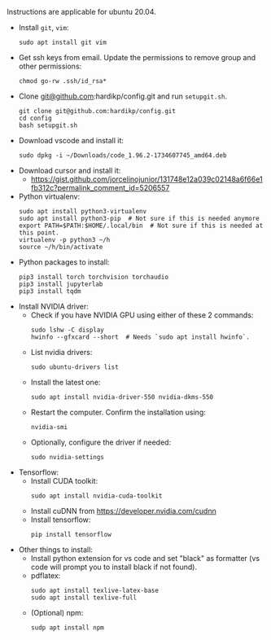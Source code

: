 Instructions are applicable for ubuntu 20.04.

* Install `git`, `vim`:
    ```shell
    sudo apt install git vim
    ```
* Get ssh keys from email. Update the permissions to remove group and other permissions:
    ```shell
    chmod go-rw .ssh/id_rsa*
    ```
* Clone git@github.com:hardikp/config.git and run `setupgit.sh`.
    ```shell
    git clone git@github.com:hardikp/config.git
    cd config
    bash setupgit.sh
    ```
* Download vscode and install it:
    ```shell
    sudo dpkg -i ~/Downloads/code_1.96.2-1734607745_amd64.deb
    ```
* Download cursor and install it:
    * https://gist.github.com/jorcelinojunior/131748e12a039c02148a6f66e1fb312c?permalink_comment_id=5206557
* Python virtualenv:
    ```shell
    sudo apt install python3-virtualenv
    sudo apt install python3-pip  # Not sure if this is needed anymore
    export PATH=$PATH:$HOME/.local/bin  # Not sure if this is needed at this point.
    virtualenv -p python3 ~/h
    source ~/h/bin/activate
    ```
* Python packages to install:
    ```shell
    pip3 install torch torchvision torchaudio
    pip3 install jupyterlab
    pip3 install tqdm
    ```
* Install NVIDIA driver:
    * Check if you have NVIDIA GPU using either of these 2 commands:
        ```shell
        sudo lshw -C display
        hwinfo --gfxcard --short  # Needs `sudo apt install hwinfo`.
        ```
    * List nvidia drivers:
        ```shell
        sudo ubuntu-drivers list
        ```
    * Install the latest one:
        ```shell
        sudo apt install nvidia-driver-550 nvidia-dkms-550
        ```
    * Restart the computer. Confirm the installation using:
        ```shell
        nvidia-smi
        ```
    * Optionally, configure the driver if needed:
        ```shell
        sudo nvidia-settings
        ```
* Tensorflow:
    * Install CUDA toolkit:
        ```shell
        sudo apt install nvidia-cuda-toolkit
        ```
    * Install cuDNN from https://developer.nvidia.com/cudnn
    * Install tensorflow:
        ```shell
        pip install tensorflow
        ```
* Other things to install:
    * Install python extension for vs code and set "black" as formatter (vs code will prompt you to install black if not found).
    * pdflatex:
        ```shell
        sudo apt install texlive-latex-base
        sudo apt install texlive-full
        ```
    * (Optional) npm:
        ```shell
        sudp apt install npm
        ```
